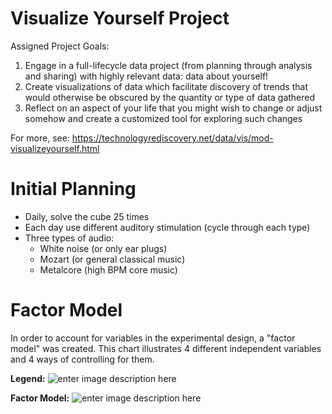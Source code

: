 

# Visualize Yourself Project

Assigned Project Goals:
1.  Engage in a full-lifecycle data project (from planning through analysis and sharing) with highly relevant data: data about yourself!
2.  Create visualizations of data which facilitate discovery of trends that would otherwise be obscured by the quantity or type of data gathered
3.  Reflect on an aspect of your life that you might wish to change or adjust somehow and create a customized tool for exploring such changes

For more, see: https://technologyrediscovery.net/data/vis/mod-visualizeyourself.html

# Initial Planning
* Daily, solve the cube 25 times
* Each day use different auditory stimulation (cycle through each type)
* Three types of audio:
    * White noise (or only ear plugs)
    * Mozart (or general classical music)
    * Metalcore (high BPM core music)
 
 # Factor Model
 In order to account for variables in the experimental design, a "factor model" was created. This chart illustrates 4 different independent variables and 4 ways of controlling for them.
 
 **Legend:**
 ![enter image description here](https://github.com/brandyn-gilbert/DAT-203/blob/master/VisualizeYourself/Images/Legend.png?raw=true)
 
**Factor Model:**
![enter image description here](https://github.com/brandyn-gilbert/DAT-203/blob/master/VisualizeYourself/Images/Factor%20Model.png?raw=true)


